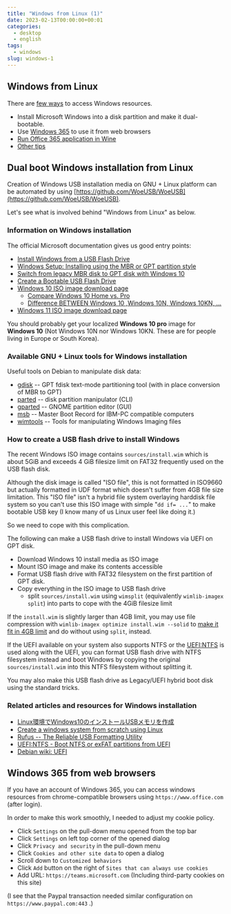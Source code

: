 ```yaml
---
title: "Windows from Linux (1)"
date: 2023-02-13T00:00:00+00:01
categories:
  - desktop
  - english
tags:
  - windows
slug: windows-1
---
```


## Windows from Linux

There are [few ways](https://www.makeuseof.com/tag/install-use-microsoft-office-linux/) to access Windows resources.

* Install Microsoft Windows into a disk partition and make it dual-bootable.
* Use [Windows 365](https://www.microsoft.com/ja-jp/microsoft-365) to use it from web browsers
* [Run Office 365 application in Wine](https://ruados.github.io/articles/2021-05/office365-wine)
* [Other tips](https://itsfoss.com/use-microsoft-office-linux/#using-crossover)

## Dual boot Windows installation from Linux

Creation of Windows USB installation media on GNU + Linux platform can be
automated by using
[https://github.com/WoeUSB/WoeUSB](https://github.com/WoeUSB/WoeUSB).

Let's see what is involved behind "Windows from Linux" as below.

### Information on Windows installation

The official Microsoft documentation gives us good entry points:

- [Install Windows from a USB Flash Drive](https://learn.microsoft.com/en-us/windows-hardware/manufacture/desktop/install-windows-from-a-usb-flash-drive)
- [Windows Setup: Installing using the MBR or GPT partition style](https://learn.microsoft.com/en-us/windows-hardware/manufacture/desktop/windows-setup-installing-using-the-mbr-or-gpt-partition-style?source=recommendations&view=windows-11)
- [Switch from legacy MBR disk to GPT disk with Windows 10](https://learn.microsoft.com/en-us/windows-hardware/drivers/bringup/switch-from-legacy-mbr-disk-to-gpt-disk-with-windows-10)
- [Create a Bootable USB Flash Drive](https://learn.microsoft.com/en-US/windows-server-essentials/install/create-a-bootable-usb-flash-drive)
- [Windows 10 ISO image download page](https://www.microsoft.com/en-US/software-download/windows10ISO)
  - [Compare Windows 10 Home vs. Pro](https://www.microsoft.com/en-us/windows/compare-windows-10-home-vs-pro)
  - [Difference BETWEEN Windows 10 ,Windows 10N, Windows 10KN, ...](https://answers.microsoft.com/en-us/windows/forum/all/difference-between-windows-10-windows-10n-windows/9cfde2eb-011b-4227-91f5-00168a74525f)
- [Windows 11 ISO image download page](https://www.microsoft.com/en-US/software-download/windows11)

You should probably get your localized **Windows 10 pro** image for **Windows
10** (Not Windows 10N nor Windows 10KN.  These are for people living in Europe
or South Korea).

### Available GNU + Linux tools for Windows installation

Useful tools on Debian to manipulate disk data:

- [gdisk](https://packages.debian.org/sid/gdisk) -- GPT fdisk text-mode partitioning tool (with in place conversion of MBR to GPT)
- [parted](https://packages.debian.org/sid/parted) -- disk partition manipulator (CLI)
- [gparted](https://packages.debian.org/sid/gparted) -- GNOME partition editor (GUI)
- [msb](https://packages.debian.org/sid/msb) -- Master Boot Record for IBM-PC compatible computers
- [wimtools](https://packages.debian.org/unstable/wimtools) -- Tools for manipulating Windows Imaging files

### How to create a USB flash drive to install Windows

The recent Windows ISO image contains `sources/install.wim` which is about 5GiB
and exceeds 4 GiB filesize limit on FAT32 frequently used on the USB flash
disk.

Although the disk image is called "ISO file", this is not formatted in ISO9660
but actually formatted in UDF format which doesn't suffer from 4GB file size
limitation. This "ISO file" isn't a hybrid file system overlaying harddisk file
system so you can't use this ISO image with simple "`dd if= ...`" to make
bootable USB key (I know many of us Linux user feel like doing it.)

So we need to cope with this complication.

The following can make a USB flash drive to install Windows via UEFI on GPT
disk.

- Download Windows 10 install media as ISO image
- Mount ISO image and make its contents accessible
- Format USB flash drive with FAT32 filesystem on the first partition of GPT
  disk.
- Copy everything in the ISO image to USB flash drive
  - split `sources/install.wim` using `wimsplit` (equivalently
    `wimlib-imagex split`) into parts to cope with the 4GiB filesize limit

If the `install.wim` is slightly larger than 4GB limit, you may use file
compression with `wimlib-imagex optimize install.wim --solid` to [make it fit in
4GB limit](https://tqdev.com/2019-cannot-copy-windows-10-install-wim) and do
without using `split`, instead.

If the UEFI available on your system also supports NTFS or the
[UEFI:NTFS](https://github.com/pbatard/uefi-ntfs) is used along with the UEFI,
you can format USB flash drive with NTFS filesystem instead and boot Windows by
copying the original `sources/install.wim` into this NTFS filesystem without
splitting it.

You may also make this USB flash drive as Legacy/UEFI hybrid boot disk using
the standard tricks.

### Related articles and resources for Windows installation

- [Linux環境でWindows10のインストールUSBメモリを作成](https://blog.be-dama.com/2021/08/03/linux_winboot_usb/)
- [Create a windows system from scratch using Linux](http://reboot.pro/topic/20468-create-a-windows-system-from-scratch-using-linux/)
- [Rufus -- The Reliable USB Formatting Utility](https://github.com/pbatard/rufus)
- [UEFI:NTFS - Boot NTFS or exFAT partitions from UEFI](https://github.com/pbatard/uefi-ntfs)
- [Debian wiki: UEFI](https://wiki.debian.org/UEFI)

## Windows 365 from web browsers

If you have an account of Windows 365, you can access windows resources from
chrome-compatible browsers using `https://www.office.com` (after login).

In order to make this work smoothly, I needed to adjust my cookie policy.

* Click `Settings` on the pull-down menu opened from the top bar
* Click `Settings` on left top corner of the opened dialog
* Click `Privacy and security` in the pull-down menu
* Click `Cookies and other site data` to open a dialog
* Scroll down to `Customized behaviors`
* Click `Add` button on the right of `Sites that can always use cookies`
* Add URL: `https://teams.microsoft.com` (Including third-party cookies on this site)

(I see that the Paypal transaction needed similar configuration on `https://www.paypal.com:443` .)


<!-- vim: set sw=4 sts=4 ai si et tw=79 ft=markdown: -->
